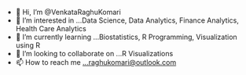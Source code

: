 - 👋 Hi, I’m @VenkataRaghuKomari
- 👀 I’m interested in ...Data Science, Data Analytics, Finance Analytics, Health Care Analytics
- 🌱 I’m currently learning ...Biostatistics, R Programming, Visualization using R  
- 💞️ I’m looking to collaborate on ...R Visualizations
- 📫 How to reach me ...raghukomari@outlook.com

<!---
VenkataRaghuKomari/VenkataRaghuKomari is a ✨ special ✨ repository because its `README.md` (this file) appears on your GitHub profile.
You can click the Preview link to take a look at your changes.
--->
